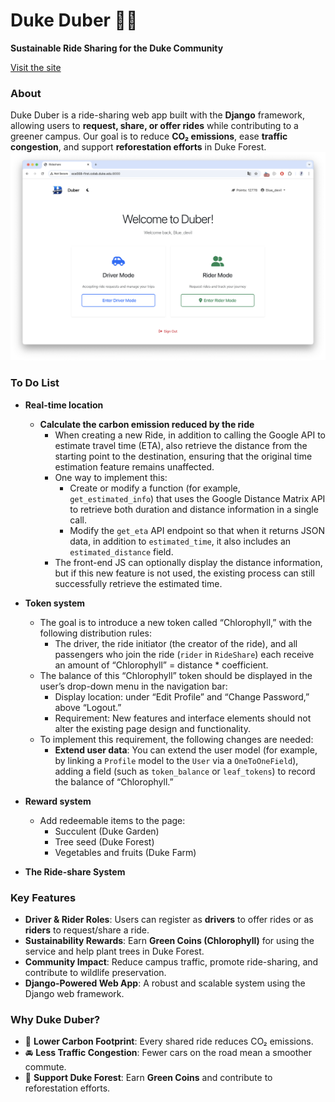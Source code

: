 # Duke Duber 🌿🚗  
**Sustainable Ride Sharing for the Duke Community**  

[Visit the site](http://ece568-first.colab.duke.edu:8000/)

### **About**  
Duke Duber is a ride-sharing web app built with the **Django** framework, allowing users to **request, share, or offer rides** while contributing to a greener campus. Our goal is to reduce **CO₂ emissions**, ease **traffic congestion**, and support **reforestation efforts** in Duke Forest.  
![alt text](<home-page.png>)
### **To Do List**

- **Real-time location**  
  - **Calculate the carbon emission reduced by the ride**  
    - When creating a new Ride, in addition to calling the Google API to estimate travel time (ETA), also retrieve the distance from the starting point to the destination, ensuring that the original time estimation feature remains unaffected.  
    - One way to implement this:  
      - Create or modify a function (for example, `get_estimated_info`) that uses the Google Distance Matrix API to retrieve both duration and distance information in a single call.  
      - Modify the `get_eta` API endpoint so that when it returns JSON data, in addition to `estimated_time`, it also includes an `estimated_distance` field.  
    - The front-end JS can optionally display the distance information, but if this new feature is not used, the existing process can still successfully retrieve the estimated time.

- **Token system**  
  - The goal is to introduce a new token called “Chlorophyll,” with the following distribution rules:  
    - The driver, the ride initiator (the creator of the ride), and all passengers who join the ride (`rider` in `RideShare`) each receive an amount of “Chlorophyll” = distance * coefficient.
  - The balance of this “Chlorophyll” token should be displayed in the user’s drop-down menu in the navigation bar:  
    - Display location: under “Edit Profile” and “Change Password,” above “Logout.”  
    - Requirement: New features and interface elements should not alter the existing page design and functionality.  
  - To implement this requirement, the following changes are needed:  
    - **Extend user data**: You can extend the user model (for example, by linking a `Profile` model to the `User` via a `OneToOneField`), adding a field (such as `token_balance` or `leaf_tokens`) to record the balance of “Chlorophyll.”

- **Reward system**  
  - Add redeemable items to the page:  
    - Succulent (Duke Garden)  
    - Tree seed (Duke Forest)  
    - Vegetables and fruits (Duke Farm)

- **The Ride-share System**



### **Key Features**  
- **Driver & Rider Roles**: Users can register as **drivers** to offer rides or as **riders** to request/share a ride.  
- **Sustainability Rewards**: Earn **Green Coins (Chlorophyll)** for using the service and help plant trees in Duke Forest.  
- **Community Impact**: Reduce campus traffic, promote ride-sharing, and contribute to wildlife preservation.  
- **Django-Powered Web App**: A robust and scalable system using the Django web framework.  

### **Why Duke Duber?**  
- 🌱 **Lower Carbon Footprint**: Every shared ride reduces CO₂ emissions.  
- 🚘 **Less Traffic Congestion**: Fewer cars on the road mean a smoother commute.  
- 🌳 **Support Duke Forest**: Earn **Green Coins** and contribute to reforestation efforts.  

